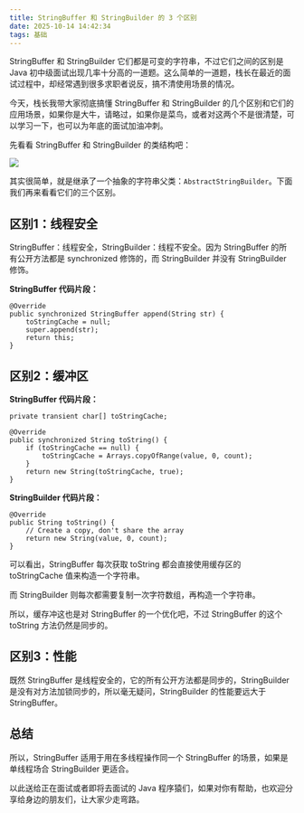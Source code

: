 ```yaml
---
title: StringBuffer 和 StringBuilder 的 3 个区别
date: 2025-10-14 14:42:34
tags: 基础
---
```


StringBuffer 和 StringBuilder 它们都是可变的字符串，不过它们之间的区别是 Java 初中级面试出现几率十分高的一道题。这么简单的一道题，栈长在最近的面试过程中，却经常遇到很多求职者说反，搞不清使用场景的情况。

今天，栈长我带大家彻底搞懂 StringBuffer 和 StringBuilder 的几个区别和它们的应用场景，如果你是大牛，请略过，如果你是菜鸟，或者对这两个不是很清楚，可以学习一下，也可以为年底的面试加油冲刺。

先看看 StringBuffer 和 StringBuilder 的类结构吧：

![](http://img.javastack.cn/18-12-29/23490736.jpg)

其实很简单，就是继承了一个抽象的字符串父类：`AbstractStringBuilder`。下面我们再来看看它们的三个区别。

## 区别1：线程安全

StringBuffer：线程安全，StringBuilder：线程不安全。因为 StringBuffer 的所有公开方法都是 synchronized 修饰的，而 StringBuilder 并没有 StringBuilder 修饰。

**StringBuffer 代码片段：**

```
@Override
public synchronized StringBuffer append(String str) {
    toStringCache = null;
    super.append(str);
    return this;
}
```

## 区别2：缓冲区

**StringBuffer 代码片段：**

```
private transient char[] toStringCache;

@Override
public synchronized String toString() {
    if (toStringCache == null) {
        toStringCache = Arrays.copyOfRange(value, 0, count);
    }
    return new String(toStringCache, true);
}
```

**StringBuilder 代码片段：**

```
@Override
public String toString() {
    // Create a copy, don't share the array
    return new String(value, 0, count);
}
```

可以看出，StringBuffer 每次获取 toString 都会直接使用缓存区的 toStringCache 值来构造一个字符串。

而 StringBuilder 则每次都需要复制一次字符数组，再构造一个字符串。

所以，缓存冲这也是对 StringBuffer 的一个优化吧，不过 StringBuffer 的这个toString 方法仍然是同步的。

## 区别3：性能

既然 StringBuffer 是线程安全的，它的所有公开方法都是同步的，StringBuilder 是没有对方法加锁同步的，所以毫无疑问，StringBuilder 的性能要远大于 StringBuffer。

## 总结

所以，StringBuffer 适用于用在多线程操作同一个 StringBuffer 的场景，如果是单线程场合 StringBuilder 更适合。

以此送给正在面试或者即将去面试的 Java 程序猿们，如果对你有帮助，也欢迎分享给身边的朋友们，让大家少走弯路。

